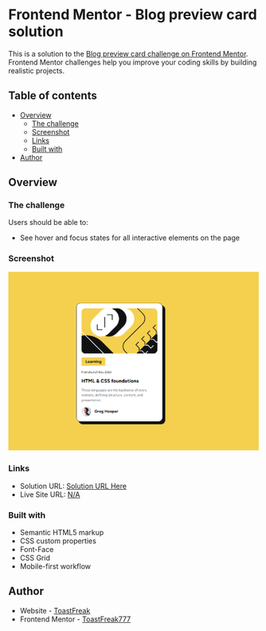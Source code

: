 # Frontend Mentor - Blog preview card solution

This is a solution to the [Blog preview card challenge on Frontend Mentor](https://www.frontendmentor.io/challenges/blog-preview-card-ckPaj01IcS). Frontend Mentor challenges help you improve your coding skills by building realistic projects.

## Table of contents

- [Overview](#overview)
  - [The challenge](#the-challenge)
  - [Screenshot](#screenshot)
  - [Links](#links)
  - [Built with](#built-with)
- [Author](#author)

## Overview

### The challenge

Users should be able to:

- See hover and focus states for all interactive elements on the page

### Screenshot

![Website Preview](./assets/images/screenshot.png)

### Links

- Solution URL: [Solution URL Here](https://toastfreak777.github.io/Frontend-Mentor/)
- Live Site URL: [N/A](https://github.com/ToastFreak777/Frontend-Mentor/tree/blog-preview-card)

### Built with

- Semantic HTML5 markup
- CSS custom properties
- Font-Face
- CSS Grid
- Mobile-first workflow

## Author

- Website - [ToastFreak](https://github.com/ToastFreak777)
- Frontend Mentor - [ToastFreak777](https://www.frontendmentor.io/profile/ToastFreak777)
